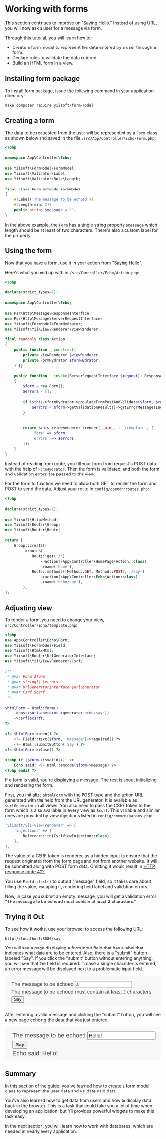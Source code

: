 # Working with forms

This section continues to improve on "Saying Hello." Instead of using URL, you will now ask a user for a message via form.

Through this tutorial, you will learn how to:

* Create a form model to represent the data entered by a user through a form.
* Declare rules to validate the data entered.
* Build an HTML form in a view.

## Installing form package

To install form package, issue the following command in your application directory:

```
make composer require yiisoft/form-model
```

## Creating a form <span id="creating-form"></span>

The data to be requested from the user will be represented by a `Form` class as shown below and
saved in the file `/src/App/Controller/Echo/Form.php`:

```php
<?php

namespace App\Controller\Echo;

use Yiisoft\FormModel\FormModel;
use Yiisoft\Validator\Label;
use Yiisoft\Validator\Rule\Length;

final class Form extends FormModel
{
    #[Label('The message to be echoed')]
    #[Length(min: 2)]
    public string $message = '';
}
```

In the above example, the `Form` has a single string property `$message` which length should be at least
of two characters. There's also a custom label for the property.

## Using the form <span id="using-form"></span> 

Now that you have a form, use it in your action from "[Saying Hello](hello.md)".

Here's what you end up with in `/src/Controller/Echo/Action.php`:

```php
<?php

declare(strict_types=1);

namespace App\Controller\Echo;

use Psr\Http\Message\ResponseInterface;
use Psr\Http\Message\ServerRequestInterface;
use Yiisoft\FormModel\FormHydrator;
use Yiisoft\Yii\View\Renderer\ViewRenderer;

final readonly class Action
{
    public function __construct(
        private ViewRenderer $viewRenderer,
        private FormHydrator $formHydrator,
    ) {}

    public function __invoke(ServerRequestInterface $request): ResponseInterface
    {
        $form = new Form();
        $errors = [];

        if ($this->formHydrator->populateFromPostAndValidate($form, $request)) {
            $errors = $form->getValidationResult()->getErrorMessagesIndexedByProperty();
        }


        return $this->viewRenderer->render(__DIR__ . '/template', [
            'form' => $form,
            'errors' => $errors,
        ]);
    }
}
```

Instead of reading from route, you fill your form from request's POST data with the help of `FormHydrator`.
Then the form is validated, and both the form and validation errors are passed to the view.

For the form to function we need to allow both GET to render the form and POST to send the data.
Adjust your route in `config/common/routes.php`:

```php
<?php

declare(strict_types=1);

use Yiisoft\Http\Method;
use Yiisoft\Router\Group;
use Yiisoft\Router\Route;

return [
    Group::create()
        ->routes(
            Route::get('/')
                ->action(\App\Controller\HomePage\Action::class)
                ->name('home'),
            Route::methods([Method::GET, Method::POST], '/say')
                ->action(\App\Controller\Echo\Action::class)
                ->name('echo/say'),
        ),
];
```

## Adjusting view

To render a form, you need to change your view, `src/Controller/Echo/template.php`:

```php
<?php
use App\Controller\Echo\Form;
use Yiisoft\FormModel\Field;
use Yiisoft\Html\Html;
use Yiisoft\Router\UrlGeneratorInterface;
use Yiisoft\Yii\View\Renderer\Csrf;

/**
 * @var Form $form
 * @var string[] $errors
 * @var UrlGeneratorInterface $urlGenerator
 * @var Csrf $csrf
 */

$htmlForm = Html::form()
    ->post($urlGenerator->generate('echo/say'))
    ->csrf($csrf);
?>

<?= $htmlForm->open() ?>
    <?= Field::text($form, 'message')->required() ?>
    <?= Html::submitButton('Say') ?>
<?= $htmlForm->close() ?>

<?php if ($form->isValid()): ?>
    Echo said: <?= Html::encode($form->message) ?>
<?php endif ?>
```

If a form is valid, you're displaying a message. The rest is about initializing and rendering the form.

First, you initialize `$htmlForm` with the POST type and the action URL generated with the help from the URL generator.
It is available as `$urlGenerator` in all views. You also need to pass the CSRF token to the form which is also
available in every view as `$csrf`. This variable and similar ones are provided by view injections listed
in `config/common/params.php`:

```php
'yiisoft/yii-view-renderer' => [
    'injections' => [
        Reference::to(CsrfViewInjection::class),
    ],
],
```

The value of a CSRF token is rendered as a hidden input to ensure that the request originates from 
the form page and not from another website. It will be submitted along with POST form data. Omitting it would result in
[HTTP response code 422](https://tools.ietf.org/html/rfc4918#section-11.2).

You use `Field::text()` to output "message" field, so it takes care about filling the value, escaping it,
rendering field label and validation errors.

Now, in case you submit an empty message, you will get a validation error: "The message to be echoed must contain
at least 2 characters."

## Trying it Out <span id="trying-it-out"></span>

To see how it works, use your browser to access the following URL:

```
http://localhost:8080/say
```

You will see a page displaying a form input field that has a label that indicates what data are to be entered.
Also, there is a "submit" button labeled "Say". If you click the "submit" button without entering anything, you will see
that the field is required. In case a single character is entered, an error message will be displayed next to
a problematic input field.

![Form with a validation error](img/form-error.png)

After entering a valid message and clicking the "submit" button, you will see a new page
echoing the data that you just entered.

![Form with a success message](img/form-success.png)

## Summary <span id="summary"></span>

In this section of the guide, you've learned how to create a form model class to represent the user data and validate
said data.

You've also learned how to get data from users and how to display data back in the browser.
This is a task that could take you a lot of time when developing an application, but Yii provides powerful widgets
to make this task easy.

In the next section, you will learn how to work with databases, which are needed in nearly every application.
